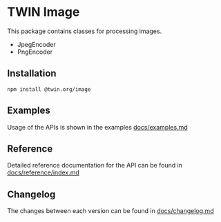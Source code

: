 # TWIN Image

This package contains classes for processing images.

- JpegEncoder
- PngEncoder

## Installation

```shell
npm install @twin.org/image
```

## Examples

Usage of the APIs is shown in the examples [docs/examples.md](docs/examples.md)

## Reference

Detailed reference documentation for the API can be found in [docs/reference/index.md](docs/reference/index.md)

## Changelog

The changes between each version can be found in [docs/changelog.md](docs/changelog.md)
